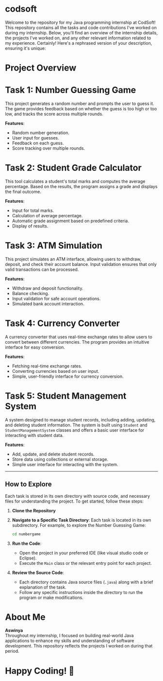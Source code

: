 # codsoft
Welcome to the repository for my Java programming internship at CodSoft! This repository contains all the tasks and code contributions I've worked on during my internship. Below, you'll find an overview of the internship details, the projects I've worked on, and any other relevant information related to my experience.
Certainly! Here's a rephrased version of your description, ensuring it's unique:

# Project Overview

# Task 1: Number Guessing Game
This project generates a random number and prompts the user to guess it. The game provides feedback based on whether the guess is too high or too low, and tracks the score across multiple rounds.

**Features**:
- Random number generation.
- User input for guesses.
- Feedback on each guess.
- Score tracking over multiple rounds.

# Task 2: Student Grade Calculator
This tool calculates a student's total marks and computes the average percentage. Based on the results, the program assigns a grade and displays the final outcome.

**Features**:
- Input for total marks.
- Calculation of average percentage.
- Automatic grade assignment based on predefined criteria.
- Display of results.

# Task 3: ATM Simulation
This project simulates an ATM interface, allowing users to withdraw, deposit, and check their account balance. Input validation ensures that only valid transactions can be processed.

**Features**:
- Withdraw and deposit functionality.
- Balance checking.
- Input validation for safe account operations.
- Simulated bank account interaction.

# Task 4: Currency Converter
A currency converter that uses real-time exchange rates to allow users to convert between different currencies. The program provides an intuitive interface for easy conversion.

**Features**:
- Fetching real-time exchange rates.
- Converting currencies based on user input.
- Simple, user-friendly interface for currency conversion.

# Task 5: Student Management System
A system designed to manage student records, including adding, updating, and deleting student information. The system is built using `Student` and `StudentManagementSystem` classes and offers a basic user interface for interacting with student data.

**Features**:
- Add, update, and delete student records.
- Store data using collections or external storage.
- Simple user interface for interacting with the system.

---

## How to Explore

Each task is stored in its own directory with source code, and necessary files for understanding the project. To get started, follow these steps:

1. **Clone the Repository**

2. **Navigate to a Specific Task Directory**:
   Each task is located in its own subdirectory. For example, to explore the Number Guessing Game:
   ```bash
   cd numbergame
   ```

3. **Run the Code**:
   - Open the project in your preferred IDE (like visual studio code or Eclipse).
   - Execute the `Main` class or the relevant entry point for each project.

4. **Review the Source Code**:
   - Each directory contains Java source files (`.java`) along with a brief explanation of the task.
   - Follow any specific instructions inside the directory to run the program or make modifications.

# About Me

**Aswinya**  
Throughout my internship, I focused on building real-world Java applications to enhance my skills and understanding of software development. This repository reflects the projects I worked on during that period.

# Happy Coding! 🎉
